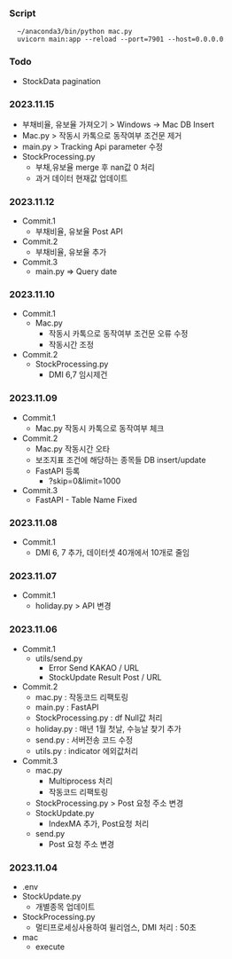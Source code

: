 ### Script
``` 
  ~/anaconda3/bin/python mac.py
  uvicorn main:app --reload --port=7901 --host=0.0.0.0
```

### Todo
- StockData pagination

### 2023.11.15
- 부채비율, 유보율 가져오기 > Windows -> Mac DB Insert
- Mac.py > 작동시 카톡으로 동작여부 조건문 제거
- main.py > Tracking Api parameter 수정
- StockProcessing.py
  - 부채,유보율 merge 후 nan값 0 처리
  - 과거 데이터 현재값 업데이트

### 2023.11.12
- Commit.1
  - 부채비율, 유보율 Post API
- Commit.2 
  - 부채비율, 유보율 추가
- Commit.3
  - main.py => Query date

### 2023.11.10
- Commit.1
  - Mac.py 
    - 작동시 카톡으로 동작여부 조건문 오류 수정
    - 작동시간 조정
- Commit.2
  - StockProcessing.py
    - DMI 6,7 임시제건

### 2023.11.09
- Commit.1
  - Mac.py 작동시 카톡으로 동작여부 체크
- Commit.2
  - Mac.py 작동시간 오타
  - 보조지표 조건에 해당하는 종목들 DB insert/update
  - FastAPI 등록 
    - ?skip=0&limit=1000
- Commit.3
  - FastAPI - Table Name Fixed

### 2023.11.08
- Commit.1
  - DMI 6, 7 추가, 데이터셋 40개에서 10개로 줄임

### 2023.11.07
- Commit.1
  - holiday.py > API 변경

### 2023.11.06
- Commit.1
  - utils/send.py
    - Error Send KAKAO / URL
    - StockUpdate Result Post / URL
- Commit.2
  - mac.py : 작동코드 리팩토링
  - main.py : FastAPI
  - StockProcessing.py : df Null값 처리
  - holiday.py : 매년 1월 첫날, 수능날 찾기 추가
  - send.py : 서버전송 코드 수정
  - utils.py : indicator 에외값처리
- Commit.3
  - mac.py
    - Multiprocess 처리
    - 작동코드 리팩토링
  - StockProcessing.py > Post 요청 주소 변경
  - StockUpdate.py
    - IndexMA 추가, Post요청 처리
  - send.py
    - Post 요청 주소 변경

### 2023.11.04
- .env
- StockUpdate.py
  - 개별종목 업데이트
- StockProcessing.py
  - 멀티프로세싱사용하여 윌리엄스, DMI 처리 : 50초
- mac
  - execute